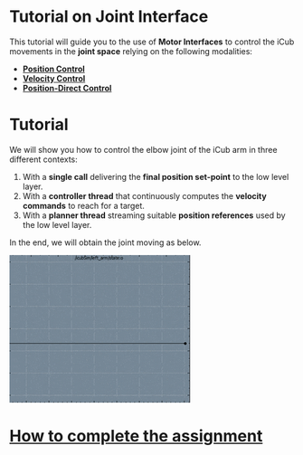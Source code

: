 Tutorial on Joint Interface
===========================

This tutorial will guide you to the use of **Motor Interfaces** to control the
iCub movements in the **joint space** relying on the following modalities:

- [**Position Control**](http://www.yarp.it/classyarp_1_1dev_1_1IPositionControl2.html)
- [**Velocity Control**](http://www.yarp.it/classyarp_1_1dev_1_1IVelocityControl2.html)
- [**Position-Direct Control**](http://www.yarp.it/classyarp_1_1dev_1_1IPositionDirect.html)

# Tutorial
We will show you how to control the elbow joint of the iCub arm in three different
contexts:

1. With a **single call** delivering the **final position set-point** to the low level layer.
1. With a **controller thread** that continuously computes the **velocity commands** to reach for a target.
1. With a **planner thread** streaming suitable **position references** used by the low level layer.

In the end, we will obtain the joint moving as below.

![output](/misc/output.gif)

# [How to complete the assignment](https://github.com/vvv-school/vvv-school.github.io/blob/master/instructions/how-to-complete-assignments.md)

